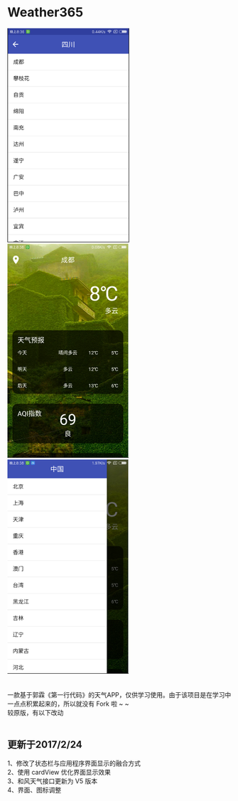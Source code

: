 # Weather365
![](https://github.com/zhegeshijiehuiyouai/Weather365/raw/master/Screenshots/a.png)
<br>
![](https://github.com/zhegeshijiehuiyouai/Weather365/raw/master/Screenshots/b.png)
<br>
![](https://github.com/zhegeshijiehuiyouai/Weather365/raw/master/Screenshots/c.png)
<br><br><br>
一款基于郭霖《第一行代码》的天气APP，仅供学习使用。由于该项目是在学习中一点点积累起来的，所以就没有 Fork 啦 ~ ~<br>
较原版，有以下改动<br><br>
## 更新于2017/2/24
1、修改了状态栏与应用程序界面显示的融合方式<br>
2、使用 cardView 优化界面显示效果<br>
3、和风天气接口更新为 V5 版本<br>
4、界面、图标调整
